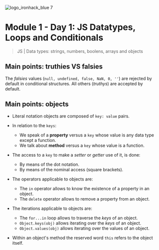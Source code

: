 ![logo_ironhack_blue 7](https://user-images.githubusercontent.com/23629340/40541063-a07a0a8a-601a-11e8-91b5-2f13e4e6b441.png)

# Module 1 - Day 1: JS Datatypes, Loops and Conditionals

> JS | Data types: strings, numbers, boolens, arrays and objects
 
## Main points: truthies VS falsies

The _falsies_ values (`null, undefined, false, NaN, 0, ''`) are rejected by default in conditional structures. All others (_truthys_) are accepted by default.

## Main points: objects

- Literal notation objects are composed of `key: value` pairs.

- In relation to the `keys`:
  - We speak of a **property** versus a `key` whose value is any data type except a function.
  - We talk about **method** versus a `key` whose value is a function.
  
- The access to a `key` to make a _setter_ or _getter_ use of it, is done:
  - By means of the dot notation.
  - By means of the nominal access (square brackets).
  
- The operators applicable to objects are:
  - The `in` operator allows to know the existence of a property in an object.
  - The `delete` operator allows to remove a property from an object.
  
- The iterations applicable to objects are:
  - The `for...in` loop allows to traverse the _keys_ of an object.
  - `Object.keys(obj)` allows iterating over the _keys_ of an object.
  - `Object.values(obj)` allows iterating over the values of an object.
  
 - Within an object's method the reserved word `this` refers to the object itself.
 
